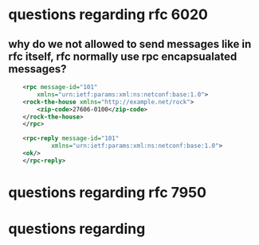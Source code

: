 # questions regarding rfc 6020

## why do we not allowed to send messages like in rfc itself, rfc normally use rpc encapsualated messages?

```xml
    <rpc message-id="101"
        xmlns="urn:ietf:params:xml:ns:netconf:base:1.0">
    <rock-the-house xmlns="http://example.net/rock">
        <zip-code>27606-0100</zip-code>
    </rock-the-house>
    </rpc>

    <rpc-reply message-id="101"
            xmlns="urn:ietf:params:xml:ns:netconf:base:1.0">
    <ok/>
    </rpc-reply>
```

# questions regarding rfc 7950
# questions regarding 